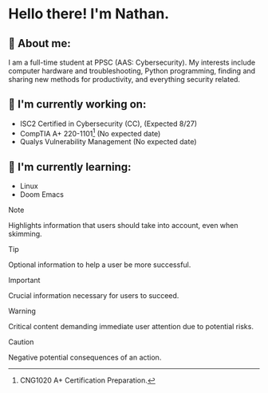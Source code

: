 # Hello there! I'm Nathan.

## 🔑 About me:
I am a full-time student at PPSC (AAS: Cybersecurity). My interests include computer hardware and troubleshooting, Python programming, finding and sharing new methods for productivity, and everything security related.

## 🎁 I'm currently working on:
* ISC2 Certified in Cybersecurity (CC),        (Expected 8/27)
* CompTIA A+ 220-1101[^1]                      (No expected date)
* Qualys Vulnerability Management              (No expected date)
<!-- * Google Cybersecurity Professional Certification
* Cisco Networking Academy Introduction to Cybersecurity -->

## 💾 I'm currently learning:
* Linux
* Doom Emacs


[^1]: CNG1020 A+ Certification Preparation.


> [!NOTE]  
> Highlights information that users should take into account, even when skimming.

> [!TIP]
> Optional information to help a user be more successful.

> [!IMPORTANT]  
> Crucial information necessary for users to succeed.

> [!WARNING]  
> Critical content demanding immediate user attention due to potential risks.

> [!CAUTION]
> Negative potential consequences of an action.
